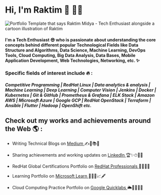 # Hi, I'm Raktim 👋 👨‍🎓

<img src="https://raw.githubusercontent.com/raktim00/raktim00/main/Portfolio.gif" alt="Portfolio Template that says Raktim Midya - Tech Enthusiast alongside a cartoon illustration of Raktim">

#### I'm a Tech Enthusiast 😎 who is passionate about understanding the core concepts behind different popular Technological Fields like Data Structure and Algorithms, Data Science, Machine Learning, DevOps Tools, Cloud Computing, Big Data Analysis, Data Bases, Mobile Application Development, Web Technologies, Networking, etc. ✨

### Specific fields of interest include 🔥 :
##### Competitive Programming | RedHat Linux | Data analytics & analysis | Machine Learning | Deep Learning | Computer Vision | Jenkins | Docker | Kubernetes | Git & GitHub | Prometheus & Grafana | ELK Stack | Amazon AWS | Microsoft Azure | Google GCP | RedHat OpenStack | Terraform | Ansible | Flutter | Hadoop | OpenShift etc.

## Check out my works and achievements around the Web 🌎 :

- Writing Technical Blogs on <a href="https://raktimmidya.medium.com/">Medium </a> ✍📃📚💯

- Sharing achievements and working updates on <a href="https://www.linkedin.com/in/raktimmidya">LinkedIn </a> 🏆✨⏱👨‍✈️

- RedHat Global Certifications Portfolio on <a href="https://www.redhat.com/rhtapps/certification/verify/?certId=210-084-034">RedHat Professionals </a>🚀🌈🥇💼

- Learning Portfolio on <a href="https://docs.microsoft.com/en-us/users/raktimmidya">Microsoft Learn </a> 👨‍🎨🙌📈🖋

- Cloud Computing Practice Portfolio on <a href="https://google.qwiklabs.com/public_profiles/a934a34a-5e8b-4afa-b80c-6ef6b92effd6">Google Quicklabs </a> 🌥🌟😇👨‍💻

